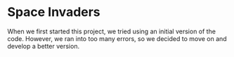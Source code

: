 # Space Invaders
When we first started this project, we tried using an initial version of the code. However, we ran into too many errors, so we decided to move on and develop a better version.
